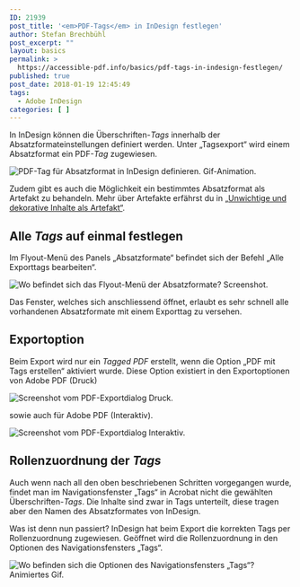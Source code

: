 ```yaml
---
ID: 21939
post_title: '<em>PDF-Tags</em> in InDesign festlegen'
author: Stefan Brechbühl
post_excerpt: ""
layout: basics
permalink: >
  https://accessible-pdf.info/basics/pdf-tags-in-indesign-festlegen/
published: true
post_date: 2018-01-19 12:45:49
tags:
  - Adobe InDesign
categories: [ ]
---
```

In InDesign können die Überschriften-*Tags* innerhalb der Absatzformateinstellungen definiert werden. Unter „Tagsexport“ wird einem Absatzformat ein PDF-*Tag* zugewiesen.

![PDF-Tag für Absatzformat in InDesign definieren. Gif-Animation.][1]

Zudem gibt es auch die Möglichkeit ein bestimmtes Absatzformat als Artefakt zu behandeln. Mehr über Artefakte erfährst du in [„Unwichtige und dekorative Inhalte als Artefakt“][2].

## Alle *Tags* auf einmal festlegen

Im Flyout-Menü des Panels „Absatzformate“ befindet sich der Befehl „Alle Exporttags bearbeiten“.

![Wo befindet sich das Flyout-Menü der Absatzformate? Screenshot.][3]

Das Fenster, welches sich anschliessend öffnet, erlaubt es sehr schnell alle vorhandenen Absatzformate mit einem Exporttag zu versehen.

## Exportoption

Beim Export wird nur ein *Tagged PDF* erstellt, wenn die Option „PDF mit Tags erstellen“ aktiviert wurde. Diese Option existiert in den Exportoptionen von Adobe PDF (Druck)

![Screenshot vom PDF-Exportdialog Druck.][4]

sowie auch für Adobe PDF (Interaktiv).

![Screenshot vom PDF-Exportdialog Interaktiv.][5]

## Rollenzuordnung der *Tags*

Auch wenn nach all den oben beschriebenen Schritten vorgegangen wurde, findet man im Navigationsfenster „Tags“ in Acrobat nicht die gewählten Überschriften-*Tags*. Die Inhalte sind zwar in Tags unterteilt, diese tragen aber den Namen des Absatzformates von InDesign.

Was ist denn nun passiert? InDesign hat beim Export die korrekten Tags per Rollenzuordnung zugewiesen. Geöffnet wird die Rollenzuordnung in den Optionen des Navigationsfensters „Tags“.

![Wo befinden sich die Optionen des Navigationsfensters „Tags“? Animiertes Gif.][6]

 [1]: https://accessible-pdf.info/wp/wp-content/uploads/indesign_tagsexport.gif
 [2]: https://accessible-pdf.info/de/basics/unwichtige-und-dekorative-inhalte-als-artefakt/
 [3]: https://accessible-pdf.info/wp/wp-content/uploads/indesign_absatzformate_flyout.png
 [4]: https://accessible-pdf.info/wp/wp-content/uploads/indesign_pdf_export_druck.jpg
 [5]: https://accessible-pdf.info/wp/wp-content/uploads/indesign_pdf_export_interaktiv.jpg
 [6]: https://accessible-pdf.info/wp/wp-content/uploads/acrobat_rollenzuordnung.gif